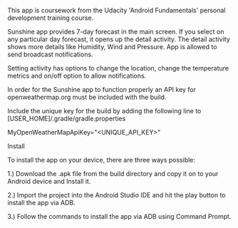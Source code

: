 This app is coursework from the Udacity 'Android Fundamentals' personal development training course. 

Sunshine app provides 7-day forecast in the main screen. If you select on any particular day forecast, it opens up the detail activity. The detail activity shows more details like Humidity, Wind and Pressure. App is allowed to send broadcast notifications. 

Setting activity has options to change the location, change the temperature metrics and on/off option to allow notifications.

In order for the Sunshine app to function properly an API key for openweathermap.org must be included with the build.

Include the unique key for the build by adding the following line to [USER_HOME]/.gradle/gradle.properties

MyOpenWeatherMapApiKey="<UNIQUE_API_KEY>"


Install

To install the app on your device, there are three ways possible:

1.) Download the .apk file from the build directory and copy it on to your Android device and Install it.

2.) Import the project into the Android Studio IDE and hit the play button to install the app via ADB.

3.) Follow the commands to install the app via ADB using Command Prompt.
